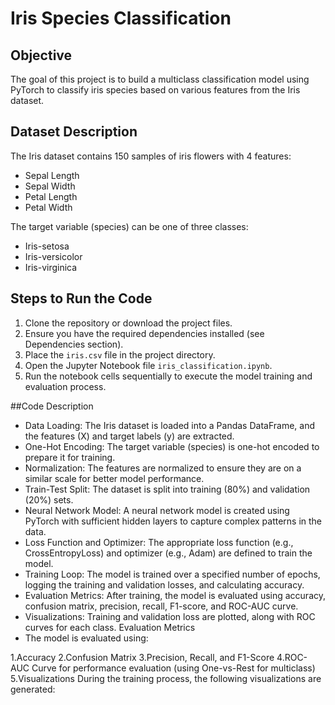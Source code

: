 # Iris Species Classification

## Objective
The goal of this project is to build a multiclass classification model using PyTorch to classify iris species based on various features from the Iris dataset.

## Dataset Description
The Iris dataset contains 150 samples of iris flowers with 4 features:
- Sepal Length
- Sepal Width
- Petal Length
- Petal Width

The target variable (species) can be one of three classes:
- Iris-setosa
- Iris-versicolor
- Iris-virginica

## Steps to Run the Code
1. Clone the repository or download the project files.
2. Ensure you have the required dependencies installed (see Dependencies section).
3. Place the `iris.csv` file in the project directory.
4. Open the Jupyter Notebook file `iris_classification.ipynb`.
5. Run the notebook cells sequentially to execute the model training and evaluation process.

##Code Description
- Data Loading: The Iris dataset is loaded into a Pandas DataFrame, and the features (X) and target labels (y) are extracted.
- One-Hot Encoding: The target variable (species) is one-hot encoded to prepare it for training.
- Normalization: The features are normalized to ensure they are on a similar scale for better model performance.
- Train-Test Split: The dataset is split into training (80%) and validation (20%) sets.
- Neural Network Model: A neural network model is created using PyTorch with sufficient hidden layers to capture complex patterns in the data.
- Loss Function and Optimizer: The appropriate loss function (e.g., CrossEntropyLoss) and optimizer (e.g., Adam) are defined to train the model.
- Training Loop: The model is trained over a specified number of epochs, logging the training and validation losses, and calculating accuracy.
- Evaluation Metrics: After training, the model is evaluated using accuracy, confusion matrix, precision, recall, F1-score, and ROC-AUC curve.
- Visualizations: Training and validation loss are plotted, along with ROC curves for each class.
Evaluation Metrics
- The model is evaluated using:

1.Accuracy
2.Confusion Matrix
3.Precision, Recall, and F1-Score
4.ROC-AUC Curve for performance evaluation (using One-vs-Rest for multiclass)
5.Visualizations
During the training process, the following visualizations are generated:


